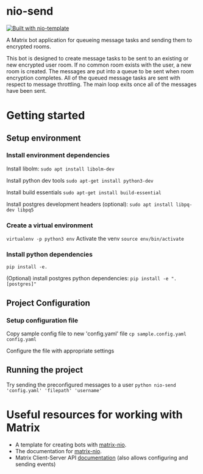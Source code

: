 # nio-send 
[![Built with nio-template](https://img.shields.io/badge/built%20with-nio--template-brightgreen)](https://github.com/anoadragon453/nio-template)

A Matrix bot application for queueing message tasks and sending them to encrypted rooms.

This bot is designed to create message tasks to be sent to an existing or new encrypted user room.
If no common room exists with the user, a new room is created. The messages are put into a queue to be sent when room encryption completes.
All of the queued message tasks are sent with respect to message throttling. 
The main loop exits once all of the messages have been sent.


# Getting started

## Setup environment

### Install environment dependencies
Install libolm:
`sudo apt install libolm-dev`

Install python dev tools
`sudo apt-get install python3-dev`

Install build essentials
`sudo apt-get install build-essential`

Install postgres development headers (optional):
`sudo apt install libpq-dev libpq5`

### Create a virtual environment

`virtualenv -p python3 env`
Activate the venv
`source env/bin/activate`

### Install python dependencies

`pip install -e.`

(Optional) install postgres python dependencies:
`pip install -e ".[postgres]"`


## Project Configuration

### Setup configuration file

Copy sample config file to new 'config.yaml' file
`cp sample.config.yaml config.yaml`

Configure the file with appropriate settings


## Running the project

Try sending the preconfigured messages to a user
`python nio-send 'config.yaml' 'filepath' 'username'`


# Useful resources for working with Matrix

* A template for creating bots with
[matrix-nio](https://github.com/poljar/matrix-nio).
* The documentation for [matrix-nio](https://matrix-nio.readthedocs.io/en/latest/nio.html).
* Matrix Client-Server API [documentation](https://matrix.org/docs/api/#overview) (also allows configuring and sending events)




